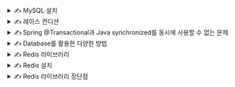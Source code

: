 <details>
<summary>✍️ MySQL 설치</summary>
<br>

docker pull mysql

docker run -d -p 3306:3306 -e MYSQL_ROOT_PASSWORD=1234 --name mysql mysql

docker ps

</details>

<details>
<summary>✍️ 레이스 컨디션</summary>
<br>

둘 이상의 스레드가 공유 데이터에 액세스할 수 있고 동시에 변경하려고 할 때 발생하는 문제

- 둘 이상의 스레드 : 요청
- 공유 데이터 : 재고 데이터
- 동시에 변경하려고 할 때 : 수량을 업데이트할 때
- 발생하는 문제 : 값이 정상적으로 바뀌지 않는 문제

예상

|Thread-1|Stock|Thread-2|
|---|---|---|
|select *<br>from stock<br>where id = 1|{id : 1, quantity : 5}| |
|update stock<br>set quantity = 4<br>where id = 1|{id : 1, quantity : 4}| |
| |{id : 1, quantity : 4}|select *<br>from stock<br>where id = 1|
| |{id : 1, quantity : 3}|update stock<br>set quantity = 3<br>where id = 1|

실제

|Thread-1|Stock|Thread-2|
|---|---|---|
|select *<br>from stock<br>where id = 1|{id : 1, quantity : 5}| |
| |{id : 1, quantity : 5}|select *<br>from stock<br>where id = 1|
|update stock<br>set quantity = 4<br>where id = 1|{id : 1, quantity : 4}| |
| |{id : 1, quantity : 4}|update stock<br>set quantity = 4<br>where id = 1|

해결 방법

- 하나의 스레드만 데이터에 액세스 할 수 있도록 한다.

</details>

<details>
<summary>✍️ Spring @Transactional과 Java synchronized를 동시에 사용할 수 없는 문제</summary>
<br>

Java synchronized는 한번에 하나의 스레드만 메서드에 접근할 수 있도록 한다.

하지만 Spring @Transactional은 프록시로 동작하기 때문에 함께 사용된다면 synchronized 코드 블럭은 트랜잭션 범위 내에서 실행된다.

그런 경우 데이터베이스에 커밋하기 전 다른 스레드에서 메서드에 접근할 수 있게 되고 동일한 데이터에 접근하기 때문에 문제가 발생할 수 있다.
</details>

<details>
<summary>✍️ Database를 활용한 다양한 방법</summary>
<br>

Pessimistic Lock (exclusive lock)

- 데이터에 락을 걸어서 정합성을 맞추는 방법입니다.
- 다른 트랜잭션에서는 락이 해제되기 전까지 데이터에 접근할 수 없습니다.
- 데드락이 걸릴 수 있기 때문에 주의해야 합니다.

Optimistic Lock

- 락이 아닌 버전을 이용함으로써 정합성을 맞추는 방법입니다.
- 데이터를 읽은 후에 업데이트할 때 읽은 버전이 맞는지 확인합니다.
- 읽은 버전에서 수정사항이 생겼을 경우 애플리케이션에서 다시 읽은 후 작업을 수행해야 합니다.

Named Lock

- 이름을 가진 락입니다.
- 해당 락은 다른 세션에서 획득 및 해제가 불가능합니다.
- 트랜잭션이 종료될 때 락이 자동으로 해제되지 않습니다.
- 별도의 명령어로 해제하거나 선점 시간이 끝나야 해제됩니다.

</details>

<details>
<summary>✍️ Redis 라이브러리</summary>
<br>

Lettuce

- setnx 명령어를 활용하여 분산락 구현
- spin lock 방식
    - 스레드가 락을 획득할 수 있는지 반복적으로 확인함

Redisson

- pub-sub 반의 락 구현 제공
    - 채널을 만들고 락을 점유중인 스레드가 대기중인 스레드에게 해제를 알림
    - 별도의 리트라이 로직을 작성할 필요 없음

</details>

<details>
<summary>✍️ Redis 설치</summary>
<br>

docker pull redis

docker run --name myredis -d -p 6379:6379 redis

docker ps

docker exec -it myredis redis-cli

setnx 1 lock

</details>

<details>
<summary>✍️ Redis 라이브러리 장단점</summary>
<br>

Lettuce

- 구현이 간단하다
- spring data redis를 이용하면 lettuce가 기본이기 때문에 별도의 라이브러리를 사용하지 않아도 된다.
- spin lock 방식이기 때문에 동시에 많은 스레드가 lock 획득 대기 상태라면 redis에 부하가 갈 수 있다.

Redisson

- 락 획득 재시도를 기본으로 제공한다.
- pub-sub 방식으로 구현이 되어있기 때문에 lettuce와 비교했을 때 redis에 부하가 덜 간다.
- 별도의 라이브러리를 사용해야 한다.
- lock을 라이브러리 차원에서 제공해주기 떄문에 사용법을 공부해야 한다.

실무에서는?

- 재시도가 필요하지 않은 lock은 lettuce 활용
    - 선착순 1명만 물건을 구매하는 경우
- 재시도가 필요한 경우에는 redisson 활용
    - 순서대로 물건을 구매하는 경우

</details>
